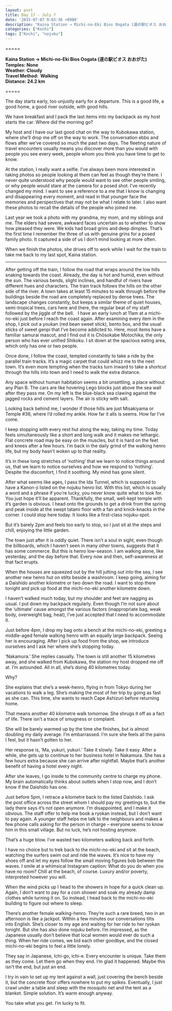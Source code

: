 ```yaml
---
layout: post
title: Day 17 - July 7
date: '2015-07-07 9:03:36 +0900'
description: "Kaina Station → Michi-no-Eki Bios Oogata (道の駅ビオス おおがた)"
categories: ["Kochi"]
tags: ["Kochi", "nojuku"]
---
```

=====

**Kaina Station → Michi-no-Eki Bios Oogata (道の駅ビオス おおがた)**   
**Temples: None**  
**Weather: Cloudy**  
**Travel Method:  Walking**  
**Distance: 24.2 km**

=====

The day starts early, too unjustly early for a departure. This is a good life, a good home, a good river outside, with good hills.

We have breakfast and I pack the last items into my backpack as my host starts the car. Where did the morning go?

My host and I have our last good chat on the way to Kubokawa station, where she’ll drop me off on the way to work. The conversation ebbs and flows after we’ve covered so much the past two days. The fleeting nature of travel encounters usually means you discover more than you would with people you see every week, people whom you think you have time to get to know.

At the station, I really want a selfie. I’ve always been more interested in taking photos so people looking at them can feel as though they’re there. I never quite understood why people would want to see other people smiling, or why people would stare at the camera for a posed shot. I’ve recently changed my mind. I want to see a reference to a me that I know is changing and disappearing every moment, and read in that younger face the memories and perspectives that may not be what I relate to later. I also want these photos to recall the details of the people who joined me.

Last year we took a photo with my grandma, my mom, and my siblings and me. The elders had severe, awkward faces uncertain as to whether to show how pleased they were. We kids had broad grins and deep dimples. That’s the first time I remember the three of us with genuine grins for a posed family photo. It captured a side of us I don’t mind looking at more often.

When we finish the photos, she drives off to work while I wait for the train to take me back to my last spot, Kaina station.

***

After getting off the train, I follow the road that wraps around the low hills snaking towards the coast. Already, the day is hot and humid, even without the sun. The various bends, slight inclines, and handful of rivers have different hues and characters. The train track follows the hills on the other side of the river. A town takes at least 15 minutes to walk through before the buildings beside the road are completely replaced by dense trees. The landscape changes constantly, but keeps a similar theme of quiet houses, semi-tropical trees, cars here and there, the regular beat of my staff followed by the jiggle of the bell.
 
I have an early lunch at 11am at a michi-no-eki just before I reach the coast again. After examining every item in the shop, I pick out a youkan (red bean sweet stick), bento box, and the usual sticks of sweet genpi that I’ve become addicted to. Here, most items have a familiar samurai mascot, and I find out it is Chōsokabe Motochika, the only person who has ever unified Shikoku. I sit down at the spacious eating area, which only has one or two people.

Once done, I follow the coast, tempted constantly to take a ride by the parallel train tracks. It’s a magic carpet that could whizz me to the next town. It’s even more tempting when the tracks turn inward to take a shortcut through the hills into town and I need to walk the extra distance.

Any space without human habitation seems a bit unsettling, a place without any Plan B. The cars are like hovering Lego blocks just above the sea wall after they pass me. On my left is the blue-black sea clawing against the jagged rocks and cement layers. The air is sticky with salt.

Looking back behind me, I wonder if those hills are just Misakiyama or Temple #36, where I’d rolled my ankle. How far it alls is seems. How far I’ve come.

I keep stopping with every rest hut along the way, taking my time. Today feels simultaneously like a short and long walk and it makes me lethargic. Flat concrete road may be easy on the muscles, but it is hard on the feet and knees after a few hours. I’m back in the daily grind of the walking henro life, but my body hasn’t woken up to that reality.

It’s in these long stretches of ‘nothing’ that we learn to notice things around us, that we learn to notice ourselves and how we respond to ‘nothing’. Despite the discomfort, I find it soothing. My mind has gone silent.

After what seems like ages, I pass the Ida Tunnel, which is supposed to have a Kanon-ji listed on the nojuku henro list. With this list, which is usually a word and a phrase if you’re lucky, you never know quite what to look for. You just hope it’ll be apparent. Thankfully, the small, well-kept temple with it’s garden is obvious. I head onto the grounds to get a drink from the spring and peak inside at the swept tatami floor with a fan and knick-knacks in the corner. I could stop here today. It looks like a first-class nojuku-spot.

But it’s barely 2pm and feels too early to stop, so I just sit at the steps and chill, enjoying the little garden.

The town just after it is oddly quiet. There isn’t a soul in sight, even though the billboards, which I haven’t seen in many other towns, suggests that it has some commerce. But this is henro low-season. I am walking alone, like yesterday, and the day before that. Every now and then, self-awareness at that fact erupts.

When the houses are squeezed out by the hill jutting out into the sea, I see another new henro hut on stilts beside a washroom. I keep going, aiming for a Daishido another kilometre or two down the road. I want to stop there tonight and pick up food at the michi-no-eki another kilometre down. 

I haven’t walked much today, but my shoulder and feet are nagging as usual. I put down my backpack regularly. Even though I’m not sure about the ‘ultimate’ cause amongst the various factors (inappropriate bag, weak body, overweight bag, heat), I’ve just accepted that I need to accommodate it.

Just before 4pm, I drop my bag onto a bench at the michi-no-eki, greeting a middle-aged female walking henro with an equally large backpack. Seeing her is encouraging. After I pick up food from the shop, we introduce ourselves and I ask her where she’s stopping today.

‘Nakamura.’ She replies casually. The town is still another 15 kilometres away, and she walked from Kubokawa, the station my host dropped me off at. I’m astounded. All in all, she’s doing 40 kilometres today.

Why?

She explains that she’s a week-henro, flying in from Tokyo during her vacations to walk a leg. She’s making the most of her trip by going as fast as she can. This time, she wants to reach Cape Ashizuri before returning home.

That means another 40 kilometre walk tomorrow. She shrugs it off as a fact of life. There isn’t a trace of smugness or complaint.

She will be barely warmed up by the time she finishes, but is almost doubling my daily average. I’m embarrassed. I’m sure she feels all the pains I feel, but it hasn’t gotten to her.

Her response is, ‘Ma, yukuri, yukuri.’ Take it slowly. Take it easy. After a while, she gets up to continue to her business hotel in Nakamura. She has a few hours extra because she can arrive after nightfall. Maybe that’s another benefit of having a hotel every night.

After she leaves, I go inside to the community centre to charge my phone. My brain automatically thinks about outlets when I stop now, and I don’t know if the Daishido has one.

Just before 5pm, I retrace a kilometre back to the listed Daishido. I ask the post office across the street whom I should pay my greetings to, but the lady there says it’s not open anymore. I’m disappointed, and I make it obvious. The staff offer to help me book a ryokan instead, but I don’t want to pay again. A younger staff helps me talk to the neighbours and makes a few phone calls asking for the person in charge – everyone seems to know him in this small village. But no luck, he’s not hosting anymore.

That’s a huge blow. I’ve wasted two kilometers walking back and forth.

I have no choice but to trek back to the michi-no-eki and sit at the beach, watching the surfers swim out and ride the waves. It’s nice to have my shoes off and let my eyes follow the small moving figures bob between the waves. I smile at a whimsical Instagram caption: What do you do when you have no room? Chill at the beach, of course. Luxury and/or poverty, interpreted however you will.

When the wind picks up I head to the showers in hope for a quick clean up. Again, I don’t want to pay for a coin shower and soak my already damp clothes while turning it on. So instead, I head back to the michi-no-eki building to figure out where to sleep.

There’s another female walking-henro. They’re such a rare breed, two in an afternoon is like a jackpot. Within a few minutes our conversations tilts into English. She’s closer to my age and waiting for her ride to her ryokan tonight. But she has also done nojuku before. I’m impressed, as the Japanese usually don’t believe that local women would ever do such a thing. When her ride comes, we bid each other goodbye, and the closed michi-no-eki begins to feel a little lonely.

They say in Japanese, Ichi-go, ichi-e. Every encounter is unique. Take them as they come. Let them go when they end. I’m glad it happened. Maybe this isn’t the end, but just an end.

I try in vain to set up my tent against a wall, just covering the bench beside it, but the concrete floor offers nowhere to put my spikes. Eventually, I just crawl under a table and sleep with the mosquito net and the tent as a blanket. Simple solution. It’s warm enough anyway.

You take what you get. I’m lucky to fit.